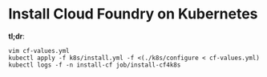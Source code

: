 Install Cloud Foundry on Kubernetes
===================================

**tl;dr**:

```
vim cf-values.yml
kubectl apply -f k8s/install.yml -f <(./k8s/configure < cf-values.yml)
kubectl logs -f -n install-cf job/install-cf4k8s
```
